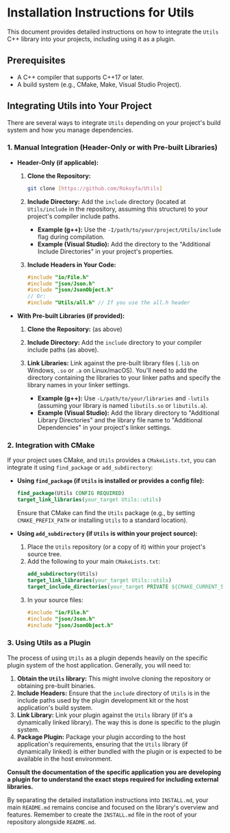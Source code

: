 # Installation Instructions for Utils

This document provides detailed instructions on how to integrate the `Utils` C++ library into your projects, including using it as a plugin.

## Prerequisites

* A C++ compiler that supports C++17 or later.
* A build system (e.g., CMake, Make, Visual Studio Project).

## Integrating Utils into Your Project

There are several ways to integrate `Utils` depending on your project's build system and how you manage dependencies.

### 1. Manual Integration (Header-Only or with Pre-built Libraries)

   * **Header-Only (if applicable):**
        1.  **Clone the Repository:**
            ```bash
            git clone [https://github.com/Rokoyfa/Utils]
            ```
        2.  **Include Directory:** Add the `include` directory (located at `Utils/include` in the repository, assuming this structure) to your project's compiler include paths.

            * **Example (g++):** Use the `-I/path/to/your/project/Utils/include` flag during compilation.
            * **Example (Visual Studio):** Add the directory to the "Additional Include Directories" in your project's properties.

        3.  **Include Headers in Your Code:**
            ```cpp
            #include "io/File.h"
            #include "json/Json.h"
            #include "json/JsonObject.h"
            // Or:
            #include "Utils/all.h" // If you use the all.h header
            ```

   * **With Pre-built Libraries (if provided):**
        1.  **Clone the Repository:** (as above)
        2.  **Include Directory:** Add the `include` directory to your compiler include paths (as above).
        3.  **Link Libraries:** Link against the pre-built library files (`.lib` on Windows, `.so` or `.a` on Linux/macOS). You'll need to add the directory containing the libraries to your linker paths and specify the library names in your linker settings.

            * **Example (g++):** Use `-L/path/to/your/libraries` and `-lutils` (assuming your library is named `libutils.so` or `libutils.a`).
            * **Example (Visual Studio):** Add the library directory to "Additional Library Directories" and the library file name to "Additional Dependencies" in your project's linker settings.

### 2. Integration with CMake

   If your project uses CMake, and `Utils` provides a `CMakeLists.txt`, you can integrate it using `find_package` or `add_subdirectory`:

   * **Using `find_package` (if `Utils` is installed or provides a config file):**
        ```cmake
        find_package(Utils CONFIG REQUIRED)
        target_link_libraries(your_target Utils::utils)
        ```
        Ensure that CMake can find the `Utils` package (e.g., by setting `CMAKE_PREFIX_PATH` or installing `Utils` to a standard location).

   * **Using `add_subdirectory` (if `Utils` is within your project source):**
        1.  Place the `Utils` repository (or a copy of it) within your project's source tree.
        2.  Add the following to your main `CMakeLists.txt`:
            ```cmake
            add_subdirectory(Utils)
            target_link_libraries(your_target Utils::utils)
            target_include_directories(your_target PRIVATE ${CMAKE_CURRENT_SOURCE_DIR}/Utils/include)
            ```
        3.  In your source files:
            ```cpp
            #include "io/File.h"
            #include "json/Json.h"
            #include "json/JsonObject.h"
            ```

### 3. Using Utils as a Plugin

   The process of using `Utils` as a plugin depends heavily on the specific plugin system of the host application. Generally, you will need to:

   1.  **Obtain the `Utils` library:** This might involve cloning the repository or obtaining pre-built binaries.
   2.  **Include Headers:** Ensure that the `include` directory of `Utils` is in the include paths used by the plugin development kit or the host application's build system.
   3.  **Link Library:** Link your plugin against the `Utils` library (if it's a dynamically linked library). The way this is done is specific to the plugin system.
   4.  **Package Plugin:** Package your plugin according to the host application's requirements, ensuring that the `Utils` library (if dynamically linked) is either bundled with the plugin or is expected to be available in the host environment.

   **Consult the documentation of the specific application you are developing a plugin for to understand the exact steps required for including external libraries.**

By separating the detailed installation instructions into `INSTALL.md`, your main `README.md` remains concise and focused on the library's overview and features. Remember to create the `INSTALL.md` file in the root of your repository alongside `README.md`.